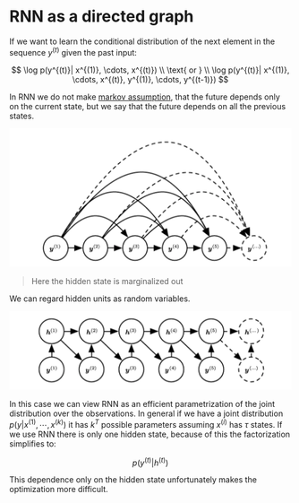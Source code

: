# RNN as a directed graph

If we want to learn the conditional distribution of the next element in the sequence $y^{(t)}$ given the past input:

$$
\log p(y^{(t)}| x^{(1)}, \cdots, x^{(t)}) \\ 
\text{ or } \\
\log p(y^{(t)}| x^{(1)}, \cdots, x^{(t)}, y^{(1)}, \cdots, y^{(t-1)}) 
$$

In RNN we do not make [markov assumption](markov_assumption.md), that the future depends only on the current state, but we say that the future depends on all the previous states.

![](../.images/machine_learning/rnn_directed_graph.png)

> Here the hidden state is marginalized out

We can regard hidden units as random variables. 

![](../.images/machine_learning/rnn_graph_state.png)

In this case we can view RNN as an efficient parametrization of the joint distribution over the observations. In general if we have a joint distribution $p(y|x^{(1)}, \cdots, x^{(k)})$ it has $k^T$ possible parameters assuming $x^{(i)}$  has $\tau$ states. If we use RNN there is only one hidden state, because of this the factorization simplifies to:

$$
p(y^{(t)}| h^{(t)})
$$

This dependence only on the hidden state unfortunately makes the optimization more difficult.